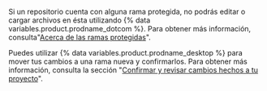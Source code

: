 Si un repositorio cuenta con alguna rama protegida, no podrás editar o cargar archivos en ésta utilizando {% data variables.product.prodname_dotcom %}. Para obtener más información, consulta"[Acerca de las ramas protegidas](/articles/about-protected-branches)".

Puedes utilizar {% data variables.product.prodname_desktop %} para mover tus cambios a una rama nueva y confirmarlos. Para obtener más información, consulta la sección "[Confirmar y revisar cambios hechos a tu proyecto](/desktop/contributing-to-projects/committing-and-reviewing-changes-to-your-project)".
